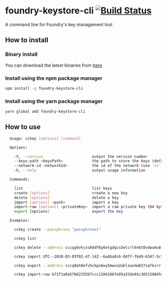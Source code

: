 # foundry-keystore-cli [![Build Status](https://travis-ci.org/CodeChain-io/foundry-keystore-cli.svg?branch=master)](https://travis-ci.org/CodeChain-io/foundry-keystore-cli)

A command line for Foundry's key management tool

## How to install

### Binary install

You can download the latest binaries from [here](https://github.com/CodeChain-io/foundry-keystore-cli/releases/tag/0.1.0)

### Install using the npm package manager

```sh
npm install -g foundry-keystore-cli
```

### Install using the yarn package manager

```sh
yarn global add foundry-keystore-cli
```

## How to use

```sh
  Usage: cckey [options] [command]

  Options:

    -V, --version                      output the version number
    --keys-path <keysPath>             the path to store the keys (default: keystore.db)
    --network-id <networkId>           the id of the network (use 'cc' for mainnet, use 'wc' for corgi) (default: cc)
    -h, --help                         output usage information

  Commands:

    list                               list keys
    create [options]                   create a new key
    delete [options]                   delete a key
    import [options] <path>            import a key
    import-raw [options] <privateKey>  import a raw private key (64 byte hexadecimal string)
    export [options]                   export the key

  Examples:

    cckey create --passphrase "passphrase1"

    cckey list

    cckey delete --address cccqy6vhjxs8ddf6y6etgdqcs5elcrl6n6t0vdwumu8

    cckey import UTC--2020-03-05T02-47-14Z--6adba8c6-04ff-f649-6347-5c7946e28733 --passphrase "passphrase2"

    cckey export --address cccq8ah0efv5ckpx6wy5mwva2aklzwsdw027sqfksrr --passphrase "passphrase3"

    cckey import-raw b71f1a9a5fb62155b7ccc12841867e95a33da91c30515804546c7c5e575f2048287dec3980387a12ef9f159721c853e47e64a37f61407e0231ee62983cd6d2e --passphrase "passphrase4"
```
